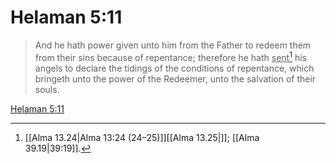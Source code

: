 # Helaman 5:11

> And he hath power given unto him from the Father to redeem them from their sins because of repentance; therefore he hath <u>sent</u>[^a] his angels to declare the tidings of the conditions of repentance, which bringeth unto the power of the Redeemer, unto the salvation of their souls.

[Helaman 5:11](https://www.churchofjesuschrist.org/study/scriptures/bofm/hel/5?lang=eng&id=p11#p11)


[^a]: [[Alma 13.24|Alma 13:24 (24–25)]][[Alma 13.25|]]; [[Alma 39.19|39:19]].  
